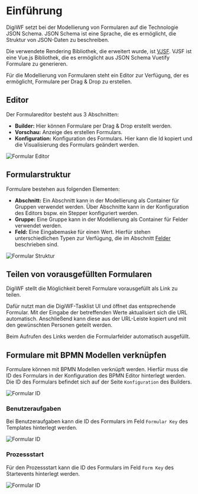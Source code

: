 # Einführung

DigiWF setzt bei der Modellierung von Formularen auf die Technologie JSON Schema. JSON Schema ist eine Sprache, die es
ermöglicht, die Struktur von JSON-Daten zu beschreiben.

Die verwendete Rendering Bibliothek, die erweitert wurde,
ist [VJSF](https://koumoul-dev.github.io/vuetify-jsonschema-form/latest/). VJSF ist eine Vue.js Bibliothek, die es
ermöglicht aus JSON Schema Vuetify Formulare zu generieren.

Für die Modellierung von Formularen steht ein Editor zur Verfügung, der es ermöglicht, Formulare per Drag & Drop zu
erstellen.

## Editor

Der Formulareditor besteht aus 3 Abschnitten:

- **Builder:** Hier können Formulare per Drag & Drop erstellt werden.
- **Vorschau:** Anzeige des erstellen Formulars.
- **Konfiguration:** Konfiguration des Formulars. Hier kann die Id kopiert und die Visualisierung des Formulars geändert
  werden.

![Formular Editor](~@source/modeling/forms/form-editor.png)

## Formularstruktur

Formulare bestehen aus folgenden Elementen:

- **Abschnitt:** Ein Abschnitt kann in der Modellierung als Container für Gruppen verwendet werden. Über Abschnitte kann
  in
  der Konfiguration des Editors bspw. ein Stepper konfiguriert werden.
- **Gruppe:** Eine Gruppe kann in der Modellierung als Container für Felder verwendet werden.
- **Feld:** Eine Eingabemaske für einen Wert. Hierfür stehen unterschiedlichen Typen zur Verfügung, die im
  Abschnitt [Felder](/modeling/forms/fields/) beschrieben sind.

![Formular Struktur](~@source/modeling/forms/form-structure.png)

## Teilen von vorausgefüllten Formularen

DigiWF stellt die Möglichkeit bereit Formulare vorausgefüllt als Link zu teilen.

Dafür nutzt man die DigiWF-Tasklist UI und öffnet das entsprechende Formular.
Mit der Eingabe der betreffenden Werte aktualisiert sich die URL automatisch.
Anschließend kann diese aus der URL-Leiste kopiert und mit den gewünschten Personen geteilt werden.

Beim Aufrufen des Links werden die Formularfelder automatisch ausgefüllt.


## Formulare mit BPMN Modellen verknüpfen

Formulare können mit BPMN Modellen verknüpft werden.
Hierfür muss die ID des Formulars in der Konfiguration des BPMN Editor hinterlegt werden.
Die ID des Formulars befindet sich auf der Seite `Konfiguration` des Builders.

![Formular ID](~@source/modeling/forms/form-id.png)


### Benutzeraufgaben
Bei Benutzeraufgaben kann die ID des Formulars im Feld `Formular Key` des Templates hinterlegt werden.

![Formular ID](~@source/modeling/forms/form-id-bpmn.png)

### Prozessstart
Für den Prozessstart kann die ID des Formulars im Feld `Form Key` des Startevents hinterlegt werden.

![Formular ID](~@source/modeling/forms/form-id-bpmn-start.png)
